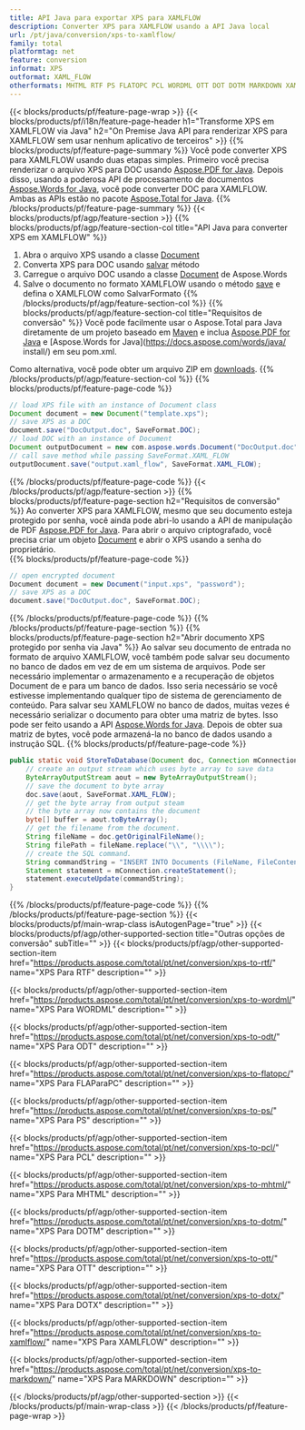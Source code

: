 ```yaml
---
title: API Java para exportar XPS para XAMLFLOW
description: Converter XPS para XAMLFLOW usando a API Java local
url: /pt/java/conversion/xps-to-xamlflow/
family: total
platformtag: net
feature: conversion
informat: XPS
outformat: XAML_FLOW
otherformats: MHTML RTF PS FLATOPC PCL WORDML OTT DOT DOTM MARKDOWN XAMLFLOW ODT
---
```

{{< blocks/products/pf/feature-page-wrap >}}
{{< blocks/products/pf/i18n/feature-page-header h1="Transforme XPS em XAMLFLOW via Java" h2="On Premise Java API para renderizar XPS para XAMLFLOW sem usar nenhum aplicativo de terceiros" >}}
{{% blocks/products/pf/feature-page-summary %}}
Você pode converter XPS para XAMLFLOW usando duas etapas simples. Primeiro você precisa renderizar o arquivo XPS para DOC usando [Aspose.PDF for Java](https://products.aspose.com/pdf/java/). Depois disso, usando a poderosa API de processamento de documentos [Aspose.Words for Java](https://products.aspose.com/words/java/), você pode converter DOC para XAMLFLOW. Ambas as APIs estão no pacote [Aspose.Total for Java](https://products.aspose.com/total/java/).
{{% /blocks/products/pf/feature-page-summary  %}}
{{< blocks/products/pf/agp/feature-section >}}
{{% blocks/products/pf/agp/feature-section-col title="API Java para converter XPS em XAMLFLOW" %}}
1. Abra o arquivo XPS usando a classe [Document](https://apireference.aspose.com/pdf/java/com.aspose.pdf/Document)
2. Converta XPS para DOC usando [salvar](https://apireference.aspose.com/pdf/java/com.aspose.pdf/Document#save-java.lang.String-com.aspose.pdf.SaveOptions- ) método
3. Carregue o arquivo DOC usando a classe [Document](https://apireference.aspose.com/words/java/com.aspose.words/Document) de Aspose.Words
4. Salve o documento no formato XAMLFLOW usando o método [save](https://apireference.aspose.com/words/java/com.aspose.words/Document#save(java.lang.String,int)) e defina o XAMLFLOW como SalvarFormato
{{% /blocks/products/pf/agp/feature-section-col %}}
{{% blocks/products/pf/agp/feature-section-col title="Requisitos de conversão" %}}
Você pode facilmente usar o Aspose.Total para Java diretamente de um projeto baseado em [Maven](https://repository.aspose.com/webapp/#/artifacts/browse/tree/General/repo/com/aspose/aspose-total) e inclua [Aspose.PDF for Java](https://docs.aspose.com/pdf/java/installation/) e [Aspose.Words for Java](https://docs.aspose.com/words/java/ install/) em seu pom.xml.

Como alternativa, você pode obter um arquivo ZIP em [downloads](https://downloads.aspose.com/total/java).
{{% /blocks/products/pf/agp/feature-section-col %}}
{{% blocks/products/pf/feature-page-code %}}

```java
// load XPS file with an instance of Document class
Document document = new Document("template.xps");
// save XPS as a DOC 
document.save("DocOutput.doc", SaveFormat.DOC); 
// load DOC with an instance of Document
Document outputDocument = new com.aspose.words.Document("DocOutput.doc");
// call save method while passing SaveFormat.XAML_FLOW
outputDocument.save("output.xaml_flow", SaveFormat.XAML_FLOW);   
```

{{% /blocks/products/pf/feature-page-code %}}
{{< /blocks/products/pf/agp/feature-section >}}
{{% blocks/products/pf/feature-page-section  h2="Requisitos de conversão" %}}
Ao converter XPS para XAMLFLOW, mesmo que seu documento esteja protegido por senha, você ainda pode abri-lo usando a API de manipulação de PDF [Aspose.PDF for Java](https://docs.aspose.com/pdf/java/installation/). Para abrir o arquivo criptografado, você precisa criar um objeto [Document](https://apireference.aspose.com/pdf/java/com.aspose.pdf/Document) e abrir o XPS usando a senha do proprietário.  
{{% blocks/products/pf/feature-page-code %}}
```cs
// open encrypted document
Document document = new Document("input.xps", "password");
// save XPS as a DOC 
document.save("DocOutput.doc", SaveFormat.DOC);
```

{{% /blocks/products/pf/feature-page-code  %}}
{{% /blocks/products/pf/feature-page-section %}}
{{% blocks/products/pf/feature-page-section  h2="Abrir documento XPS protegido por senha via Java" %}}
Ao salvar seu documento de entrada no formato de arquivo XAMLFLOW, você também pode salvar seu documento no banco de dados em vez de em um sistema de arquivos. Pode ser necessário implementar o armazenamento e a recuperação de objetos Document de e para um banco de dados. Isso seria necessário se você estivesse implementando qualquer tipo de sistema de gerenciamento de conteúdo. Para salvar seu XAMLFLOW no banco de dados, muitas vezes é necessário serializar o documento para obter uma matriz de bytes. Isso pode ser feito usando a API [Aspose.Words for Java](https://products.aspose.com/words/Java/). Depois de obter sua matriz de bytes, você pode armazená-la no banco de dados usando a instrução SQL. 
{{% blocks/products/pf/feature-page-code %}}

```java
public static void StoreToDatabase(Document doc, Connection mConnection) throws Exception {
    // create an output stream which uses byte array to save data
    ByteArrayOutputStream aout = new ByteArrayOutputStream();
    // save the document to byte array
    doc.save(aout, SaveFormat.XAML_FLOW);
    // get the byte array from output steam
    // the byte array now contains the document
    byte[] buffer = aout.toByteArray();
    // get the filename from the document.
    String fileName = doc.getOriginalFileName();
    String filePath = fileName.replace("\\", "\\\\");
    // create the SQL command.
    String commandString = "INSERT INTO Documents (FileName, FileContent) VALUES('" + filePath + "', '" + buffer + "')";
    Statement statement = mConnection.createStatement();
    statement.executeUpdate(commandString);
}  
```

{{% /blocks/products/pf/feature-page-code  %}}
{{% /blocks/products/pf/feature-page-section %}}
{{< blocks/products/pf/main-wrap-class isAutogenPage="true" >}}
{{< blocks/products/pf/agp/other-supported-section title="Outras opções de conversão" subTitle="" >}}
{{< blocks/products/pf/agp/other-supported-section-item href="https://products.aspose.com/total/pt/net/conversion/xps-to-rtf/" name="XPS Para RTF" description="" >}}

{{< blocks/products/pf/agp/other-supported-section-item href="https://products.aspose.com/total/pt/net/conversion/xps-to-wordml/" name="XPS Para WORDML" description="" >}}

{{< blocks/products/pf/agp/other-supported-section-item href="https://products.aspose.com/total/pt/net/conversion/xps-to-odt/" name="XPS Para ODT" description="" >}}

{{< blocks/products/pf/agp/other-supported-section-item href="https://products.aspose.com/total/pt/net/conversion/xps-to-flatopc/" name="XPS Para FLAParaPC" description="" >}}

{{< blocks/products/pf/agp/other-supported-section-item href="https://products.aspose.com/total/pt/net/conversion/xps-to-ps/" name="XPS Para PS" description="" >}}

{{< blocks/products/pf/agp/other-supported-section-item href="https://products.aspose.com/total/pt/net/conversion/xps-to-pcl/" name="XPS Para PCL" description="" >}}

{{< blocks/products/pf/agp/other-supported-section-item href="https://products.aspose.com/total/pt/net/conversion/xps-to-mhtml/" name="XPS Para MHTML" description="" >}}

{{< blocks/products/pf/agp/other-supported-section-item href="https://products.aspose.com/total/pt/net/conversion/xps-to-dotm/" name="XPS Para DOTM" description="" >}}

{{< blocks/products/pf/agp/other-supported-section-item href="https://products.aspose.com/total/pt/net/conversion/xps-to-ott/" name="XPS Para OTT" description="" >}}

{{< blocks/products/pf/agp/other-supported-section-item href="https://products.aspose.com/total/pt/net/conversion/xps-to-dotx/" name="XPS Para DOTX" description="" >}}

{{< blocks/products/pf/agp/other-supported-section-item href="https://products.aspose.com/total/pt/net/conversion/xps-to-xamlflow/" name="XPS Para XAMLFLOW" description="" >}}

{{< blocks/products/pf/agp/other-supported-section-item href="https://products.aspose.com/total/pt/net/conversion/xps-to-markdown/" name="XPS Para MARKDOWN" description="" >}}


{{< /blocks/products/pf/agp/other-supported-section >}}
{{< /blocks/products/pf/main-wrap-class >}}
{{< /blocks/products/pf/feature-page-wrap >}}